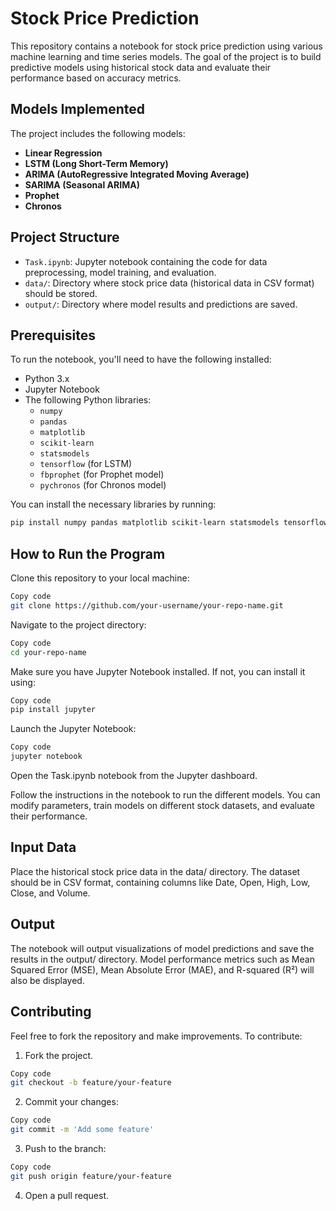 # Stock Price Prediction

This repository contains a notebook for stock price prediction using various machine learning and time series models. The goal of the project is to build predictive models using historical stock data and evaluate their performance based on accuracy metrics.

## Models Implemented

The project includes the following models:
- **Linear Regression**
- **LSTM (Long Short-Term Memory)**
- **ARIMA (AutoRegressive Integrated Moving Average)**
- **SARIMA (Seasonal ARIMA)**
- **Prophet**
- **Chronos**

## Project Structure

- `Task.ipynb`: Jupyter notebook containing the code for data preprocessing, model training, and evaluation.
- `data/`: Directory where stock price data (historical data in CSV format) should be stored.
- `output/`: Directory where model results and predictions are saved.

## Prerequisites

To run the notebook, you'll need to have the following installed:

- Python 3.x
- Jupyter Notebook
- The following Python libraries:
  - `numpy`
  - `pandas`
  - `matplotlib`
  - `scikit-learn`
  - `statsmodels`
  - `tensorflow` (for LSTM)
  - `fbprophet` (for Prophet model)
  - `pychronos` (for Chronos model)

You can install the necessary libraries by running:

```bash
pip install numpy pandas matplotlib scikit-learn statsmodels tensorflow fbprophet pychronos
```
## How to Run the Program
Clone this repository to your local machine:



```bash
Copy code
git clone https://github.com/your-username/your-repo-name.git
```
Navigate to the project directory:

```bash
Copy code
cd your-repo-name
```
Make sure you have Jupyter Notebook installed. If not, you can install it using:

```bash
Copy code
pip install jupyter
```
Launch the Jupyter Notebook:

```bash
Copy code
jupyter notebook
```
Open the Task.ipynb notebook from the Jupyter dashboard.

Follow the instructions in the notebook to run the different models. You can modify parameters, train models on different stock datasets, and evaluate their performance.

## Input Data
Place the historical stock price data in the data/ directory.
The dataset should be in CSV format, containing columns like Date, Open, High, Low, Close, and Volume.
## Output
The notebook will output visualizations of model predictions and save the results in the output/ directory.
Model performance metrics such as Mean Squared Error (MSE), Mean Absolute Error (MAE), and R-squared (R²) will also be displayed.
## Contributing
Feel free to fork the repository and make improvements. To contribute:

1. Fork the project.

```bash
Copy code
git checkout -b feature/your-feature
```
2. Commit your changes:

```bash
Copy code
git commit -m 'Add some feature'
```
3. Push to the branch:

```bash
Copy code
git push origin feature/your-feature
```
4. Open a pull request.